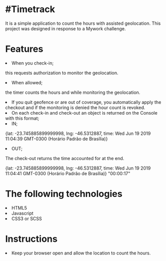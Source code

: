<h1>#Timetrack</h1>
<p>
It is a simple application to count the hours with assisted geolocation. This project was designed in response to a Mywork challenge.
</p>

<h1>Features</h1>

<li>When you check-in;</li> 
 <p> this requests authorization to monitor the geolocation.</p>

<li>When allowed;</li>
<p>the timer counts the hours and while monitoring the geolocation.</li>

<li>If you quit geofence or are out of coverage, you automatically apply the checkout and if the monitoring is denied the hour count is revoked.</li>

<li>On each check-in and check-out an object is returned on the Console with this format;</li>

<li>IN;</li>
<p></p>
<p>{lat: -23.745885899999998, lng: -46.5312887, time: Wed Jun 19 2019 11:04:39 GMT-0300 (Horário Padrão de Brasília)}</p>
<p></p>
<li>OUT;</li>
<p>The check-out returns the time accounted for at the end.<p>
<p></p>
<p>{lat: -23.745885899999998, lng: -46.5312887, time: Wed Jun 19 2019 11:04:41 GMT-0300 (Horário Padrão de Brasília)} "00:00:17"</p>



<h1>The following technologies</h1>

<li>HTML5</li>
<li>Javascript</li>
<li>CSS3 or SCSS</li>

<h1>Instructions</h1>
<li>Keep your browser open and allow the location to count the hours.</li>

